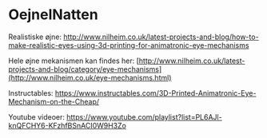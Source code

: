 # OejneINatten

Realistiske øjne: http://www.nilheim.co.uk/latest-projects-and-blog/how-to-make-realistic-eyes-using-3d-printing-for-animatronic-eye-mechanisms

Hele øjne mekanismen kan findes her: [http://www.nilheim.co.uk/latest-projects-and-blog/category/eye-mechanisms](http://www.nilheim.co.uk/eye-mechanisms.html)

Instructables: https://www.instructables.com/3D-Printed-Animatronic-Eye-Mechanism-on-the-Cheap/

Youtube videoer: https://www.youtube.com/playlist?list=PL6AJl-knQFCHY6-KFzhfBSnACI0W9H3Zo
